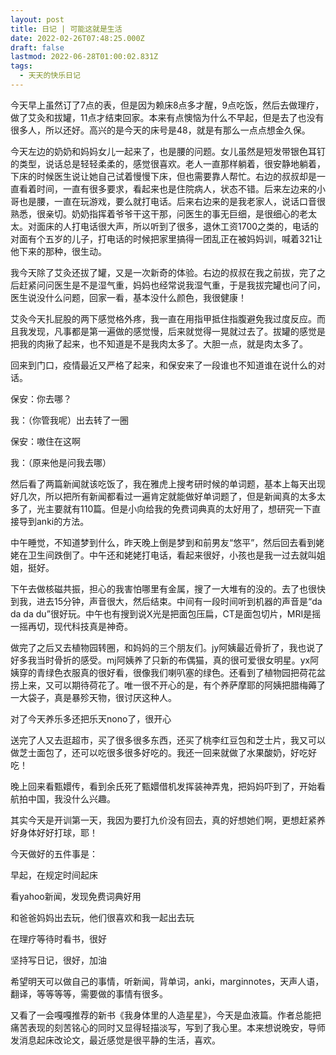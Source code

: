 ```yaml
---
layout: post
title: 日记 | 可能这就是生活
date: 2022-02-26T07:48:25.000Z
draft: false
lastmod: 2022-06-28T01:00:02.831Z
tags:
  - 天天的快乐日记
---
```


今天早上虽然订了7点的表，但是因为赖床8点多才醒，9点吃饭，然后去做理疗，做了艾灸和拔罐，11点才结束回家。本来有点懊恼为什么不早起，但是去了也没有很多人，所以还好。高兴的是今天的床号是48，就是有那么一点点想金久保。

今天左边的奶奶和妈妈女儿一起来了，也是腰的问题。女儿虽然是短发带银色耳钉的类型，说话总是轻轻柔柔的，感觉很喜欢。老人一直那样躺着，很安静地躺着，下床的时候医生说让她自己试着慢慢下床，但也需要靠人帮忙。右边的叔叔却是一直看着时间，一直有很多要求，看起来也是住院病人，状态不错。后来左边来的小哥也是腰，一直在玩游戏，要么就打电话。后来右边来的是我老家人，说话口音很熟悉，很亲切。奶奶指挥着爷爷干这干那，问医生的事无巨细，是很细心的老太太。对面床的人打电话很大声，所以听到了很多，退休工资1700之类的，电话的对面有个五岁的儿子，打电话的时候把家里搞得一团乱正在被妈妈训，喊着321让他下来的那种，很生动。

我今天除了艾灸还拔了罐，又是一次新奇的体验。右边的叔叔在我之前拔，完了之后赶紧问问医生是不是湿气重，妈妈也经常说我湿气重，于是我拔完罐也问了问，医生说没什么问题，回家一看，基本没什么颜色，我很健康！

艾灸今天扎屁股的两下感觉格外疼，我一直在用指甲抵住指腹避免我过度反应。而且我发现，凡事都是第一遍做的感觉慢，后来就觉得一晃就过去了。拔罐的感觉是把我的肉揪了起来，也不知道是不是我肉太多了。大胆一点，就是肉太多了。

回来到门口，疫情最近又严格了起来，和保安来了一段谁也不知道谁在说什么的对话。

保安：你去哪？

我：（你管我呢）出去转了一圈

保安：嗷住在这啊

我：（原来他是问我去哪）

然后看了两篇新闻就该吃饭了，我在雅虎上搜考研时候的单词题，基本上每天出现好几次，所以把所有新闻都看过一遍肯定就能做好单词题了，但是新闻真的太多太多了，光主要就有110篇。但是小向给我的免费词典真的太好用了，想研究一下直接导到anki的方法。

中午睡觉，不知道梦到什么，昨天晚上倒是梦到和前男友“悠平”，然后回去看到姥姥在卫生间跌倒了。中午还和姥姥打电话，看起来很好，小孩也是我一过去就叫姐姐，挺好。

下午去做核磁共振，担心的我害怕哪里有金属，搜了一大堆有的没的。去了也很快到我，进去15分钟，声音很大，然后结束。中间有一段时间听到机器的声音是“da da da du”很好玩。中午也有搜到说X光是把面包压扁，CT是面包切片，MRI是摇一摇再切，现代科技真是神奇。

做完了之后又去植物园转圈，和妈妈的三个朋友们。jy阿姨最近骨折了，我也说了好多我当时骨折的感受。mj阿姨养了只新的布偶猫，真的很可爱很女明星。yx阿姨穿的青绿色衣服真的很好看，很像我们喇叭塞的绿色。还看到了植物园把荷花盆捞上来，又可以期待荷花了。唯一很不开心的是，有个养萨摩耶的阿姨把腊梅薅了一大袋子，真是暴殄天物，很讨厌这种人。

对了今天养乐多还把乐天nono了，很开心

送完了人又去逛超市，买了很多很多东西，还买了桃李红豆包和芝士片，我又可以做芝士面包了，还可以吃很多很多好吃的。我还一回来就做了水果酸奶，好吃好吃！

晚上回来看甄嬛传，看到余氏死了甄嬛借机发挥装神弄鬼，把妈妈吓到了，开始看航拍中国，我没什么兴趣。

其实今天是开训第一天，我因为要打九价没有回去，真的好想她们啊，更想赶紧养好身体好好打球，耶！

今天做好的五件事是：

早起，在规定时间起床

看yahoo新闻，发现免费词典好用

和爸爸妈妈出去玩，他们很喜欢和我一起出去玩

在理疗等待时看书，很好

坚持写日记，很好，加油

希望明天可以做自己的事情，听新闻，背单词，anki，marginnotes，天声人语，翻译，等等等等，需要做的事情有很多。

又看了一会嘎嘎推荐的新书《我身体里的人造星星》，今天是血液篇。作者总能把痛苦表现的刻苦铭心的同时又显得轻描淡写，写到了我心里。本来想说晚安，导师发消息起床改论文，最近感觉是很平静的生活，喜欢。
